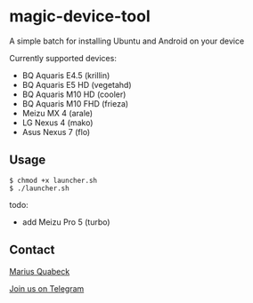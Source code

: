 # magic-device-tool
A simple batch for installing Ubuntu and Android on your device

Currently supported devices:

- BQ Aquaris E4.5 (krillin)
- BQ Aquaris E5 HD (vegetahd)
- BQ Aquaris M10 HD (cooler)
- BQ Aquaris M10 FHD (frieza)
- Meizu MX 4 (arale)
- LG Nexus 4 (mako)
- Asus Nexus 7 (flo)

Usage
-----
```
$ chmod +x launcher.sh
$ ./launcher.sh
```


todo:

- add Meizu Pro 5 (turbo)


Contact
-------
[Marius Quabeck](mailto:misterq@ubuntu.com)

[Join us on Telegram](https://telegram.me/joinchat/A3LlWgiC4TQYX0epd9w8EQ)

